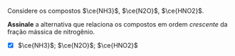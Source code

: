 Considere os compostos $\ce{NH3}$, $\ce{N2O}$, $\ce{HNO2}$.

**Assinale** a alternativa que relaciona os compostos em ordem *crescente* da fração mássica de nitrogênio.

- [x] $\ce{NH3}$; $\ce{N2O}$; $\ce{HNO2}$
